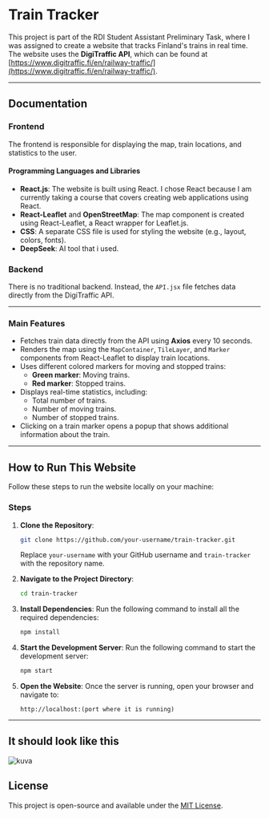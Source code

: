 # Train Tracker

This project is part of the RDI Student Assistant Preliminary Task, where I was assigned to create a website that tracks Finland's trains in real time. The website uses the **DigiTraffic API**, which can be found at [https://www.digitraffic.fi/en/railway-traffic/](https://www.digitraffic.fi/en/railway-traffic/).

---

## Documentation

### **Frontend**
The frontend is responsible for displaying the map, train locations, and statistics to the user.

#### **Programming Languages and Libraries**
- **React.js**: The website is built using React. I chose React because I am currently taking a course that covers creating web applications using React.
- **React-Leaflet** and **OpenStreetMap**: The map component is created using React-Leaflet, a React wrapper for Leaflet.js.
- **CSS**: A separate CSS file is used for styling the website (e.g., layout, colors, fonts).
- **DeepSeek**: AI tool that i used.

### **Backend**
There is no traditional backend. Instead, the `API.jsx` file fetches data directly from the DigiTraffic API.

---

### **Main Features**
- Fetches train data directly from the API using **Axios** every 10 seconds.
- Renders the map using the `MapContainer`, `TileLayer`, and `Marker` components from React-Leaflet to display train locations.
- Uses different colored markers for moving and stopped trains:
  - **Green marker**: Moving trains.
  - **Red marker**: Stopped trains.
- Displays real-time statistics, including:
  - Total number of trains.
  - Number of moving trains.
  - Number of stopped trains.
- Clicking on a train marker opens a popup that shows additional information about the train.

---

## How to Run This Website

Follow these steps to run the website locally on your machine:

### **Steps**
1. **Clone the Repository**:
   ```bash
   git clone https://github.com/your-username/train-tracker.git
   ```
   Replace `your-username` with your GitHub username and `train-tracker` with the repository name.

2. **Navigate to the Project Directory**:
   ```bash
   cd train-tracker
   ```

3. **Install Dependencies**:
   Run the following command to install all the required dependencies:
   ```bash
   npm install
   ```

4. **Start the Development Server**:
   Run the following command to start the development server:
   ```bash
   npm start
   ```

5. **Open the Website**:
   Once the server is running, open your browser and navigate to:
   ```
   http://localhost:(port where it is running)
   ```

---
It should look like this
---
![kuva](https://github.com/user-attachments/assets/b4f9e16c-6e4b-4eec-ab5d-b1b573c748b5)



## License
This project is open-source and available under the [MIT License](LICENSE).
